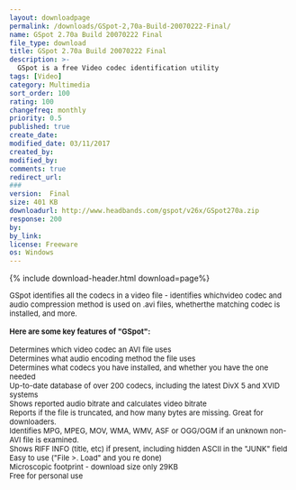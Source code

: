 ```yaml
---
layout: downloadpage
permalink: /downloads/GSpot-2,70a-Build-20070222-Final/
name: GSpot 2.70a Build 20070222 Final
file_type: download
title: GSpot 2.70a Build 20070222 Final
description: >-
  GSpot is a free Video codec identification utility
tags: [Video]
category: Multimedia
sort_order: 100
rating: 100
changefreq: monthly
priority: 0.5
published: true
create_date: 
modified_date: 03/11/2017
created_by: 
modified_by: 
comments: true
redirect_url: 
### 
version:  Final
size: 401 KB
downloadurl: http://www.headbands.com/gspot/v26x/GSpot270a.zip
response: 200
by: 
by_link: 
license: Freeware
os: Windows
---
```


{% include download-header.html download=page%}

<p style="fix-download-text !important">
<p><font size="2"><p>GSpot identifies all the codecs in a video file - identifies whichvideo codec and audio compression method is used on .avi files, whetherthe matching codec is installed, and more.<br />
<br />
<span><strong>Here are some key features of "GSpot":</strong></span><br />
<br />
Determines which video codec an AVI file uses <br />
Determines what audio encoding method the file uses <br />
Determines what codecs you have installed, and whether you have the one needed <br />
Up-to-date database of over 200 codecs, including the latest DivX 5 and XVID systems <br />
Shows reported audio bitrate and calculates video bitrate <br />
Reports if the file is truncated, and how many bytes are missing. Great for downloaders. <br />
Identifies MPG, MPEG, MOV, WMA, WMV, ASF or OGG/OGM if an unknown non-AVI file is examined. <br />
Shows RIFF INFO (title, etc) if present, including hidden ASCII in the "JUNK" field <br />
Easy to use ("File &gt;. Load" and you re done) <br />
Microscopic footprint - download size only 29KB <br />
Free for personal use</p></p></p>
